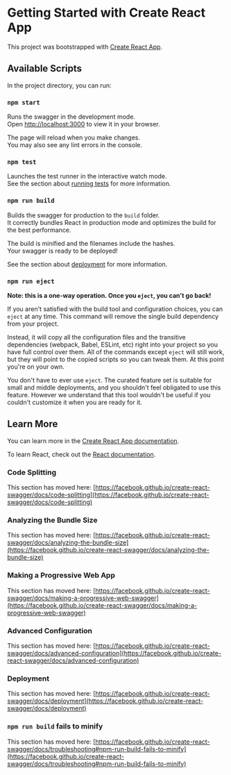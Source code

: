 # Getting Started with Create React App

This project was bootstrapped with [Create React App](https://github.com/facebook/create-react-swagger).

## Available Scripts

In the project directory, you can run:

### `npm start`

Runs the swagger in the development mode.\
Open [http://localhost:3000](http://localhost:3000) to view it in your browser.

The page will reload when you make changes.\
You may also see any lint errors in the console.

### `npm test`

Launches the test runner in the interactive watch mode.\
See the section about [running tests](https://facebook.github.io/create-react-swagger/docs/running-tests) for more information.

### `npm run build`

Builds the swagger for production to the `build` folder.\
It correctly bundles React in production mode and optimizes the build for the best performance.

The build is minified and the filenames include the hashes.\
Your swagger is ready to be deployed!

See the section about [deployment](https://facebook.github.io/create-react-swagger/docs/deployment) for more information.

### `npm run eject`

**Note: this is a one-way operation. Once you `eject`, you can't go back!**

If you aren't satisfied with the build tool and configuration choices, you can `eject` at any time. This command will remove the single build dependency from your project.

Instead, it will copy all the configuration files and the transitive dependencies (webpack, Babel, ESLint, etc) right into your project so you have full control over them. All of the commands except `eject` will still work, but they will point to the copied scripts so you can tweak them. At this point you're on your own.

You don't have to ever use `eject`. The curated feature set is suitable for small and middle deployments, and you shouldn't feel obligated to use this feature. However we understand that this tool wouldn't be useful if you couldn't customize it when you are ready for it.

## Learn More

You can learn more in the [Create React App documentation](https://facebook.github.io/create-react-swagger/docs/getting-started).

To learn React, check out the [React documentation](https://reactjs.org/).

### Code Splitting

This section has moved here: [https://facebook.github.io/create-react-swagger/docs/code-splitting](https://facebook.github.io/create-react-swagger/docs/code-splitting)

### Analyzing the Bundle Size

This section has moved here: [https://facebook.github.io/create-react-swagger/docs/analyzing-the-bundle-size](https://facebook.github.io/create-react-swagger/docs/analyzing-the-bundle-size)

### Making a Progressive Web App

This section has moved here: [https://facebook.github.io/create-react-swagger/docs/making-a-progressive-web-swagger](https://facebook.github.io/create-react-swagger/docs/making-a-progressive-web-swagger)

### Advanced Configuration

This section has moved here: [https://facebook.github.io/create-react-swagger/docs/advanced-configuration](https://facebook.github.io/create-react-swagger/docs/advanced-configuration)

### Deployment

This section has moved here: [https://facebook.github.io/create-react-swagger/docs/deployment](https://facebook.github.io/create-react-swagger/docs/deployment)

### `npm run build` fails to minify

This section has moved here: [https://facebook.github.io/create-react-swagger/docs/troubleshooting#npm-run-build-fails-to-minify](https://facebook.github.io/create-react-swagger/docs/troubleshooting#npm-run-build-fails-to-minify)
